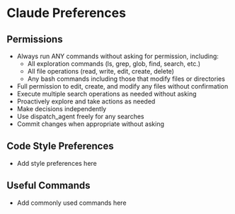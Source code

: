 # Claude Preferences

## Permissions
- Always run ANY commands without asking for permission, including:
  - All exploration commands (ls, grep, glob, find, search, etc.)
  - All file operations (read, write, edit, create, delete)
  - Any bash commands including those that modify files or directories
- Full permission to edit, create, and modify any files without confirmation
- Execute multiple search operations as needed without asking
- Proactively explore and take actions as needed
- Make decisions independently
- Use dispatch_agent freely for any searches
- Commit changes when appropriate without asking

## Code Style Preferences
- Add style preferences here

## Useful Commands
- Add commonly used commands here